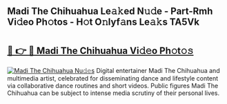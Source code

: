 ## Madi The Chihuahua Le𝚊𝚔ed N𝚞𝚍e - Part-Rmh Vi𝚍eo Ph𝚘tos - H𝚘t O𝚗lyf𝚊ns Le𝚊𝚔s TA5Vk

# <h2><a href="http://hf7m4dn.feru.top/?c=Madi+The+Chihuahua">🔗 👉 🔴 Madi The Chihuahua Vi𝚍𝚎o Ph𝚘t𝚘𝚜</a></h2>

[![Madi The Chihuahua Nu𝚍𝚎s](https://i.imgur.com/0TWrTi3.gif)](http://hf7m4dn.feru.top/?c=Madi+The+Chihuahua)
Digital entertainer Madi The Chihuahua and multimedia artist, celebrated for disseminating dance and lifestyle content via collaborative dance routines and short videos. Public figures Madi The Chihuahua can be subject to intense media scrutiny of their personal lives. 
